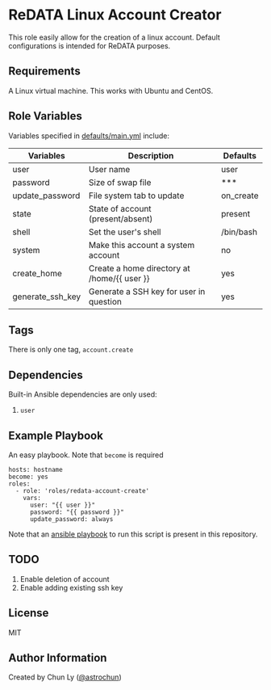 ReDATA Linux Account Creator
============================

This role easily allow for the creation of a linux account.
Default configurations is intended for ReDATA purposes.


Requirements
------------

A Linux virtual machine. This works with Ubuntu and CentOS.


Role Variables
--------------

<!-- A description of the settable variables for this role should go here, including any variables that are in defaults/main.yml, vars/main.yml, and any variables that can/should be set via parameters to the role. Any variables that are read from other roles and/or the global scope (ie. hostvars, group vars, etc.) should be mentioned here as well. -->

Variables specified in [defaults/main.yml](defaults/main.yml) include:

| Variables        | Description                                 | Defaults   |
| ---------------- | ------------------------------------------- | ---------- |
| user             | User name                                   | user       |
| password         | Size of swap file                           | ***        |
| update_password  | File system tab to update                   | on_create  |
| state            | State of account (present/absent)           | present    |
| shell            | Set the user's shell                        | /bin/bash  |
| system           | Make this account a system account          | no         | 
| create_home      | Create a home directory at /home/{{ user }} | yes        | 
| generate_ssh_key | Generate a SSH key for user in question     | yes        |


Tags
----

There is only one tag, `account.create`


Dependencies
------------

<!-- A list of other roles hosted on Galaxy should go here, plus any details in regards to parameters that may need to be set for other roles, or variables that are used from other roles. -->

Built-in Ansible dependencies are only used:
 1. `user`


Example Playbook
----------------

An easy playbook. Note that `become` is required

    hosts: hostname
    become: yes
    roles:
      - role: 'roles/redata-account-create'
        vars:
          user: "{{ user }}"
          password: "{{ password }}"
          update_password: always


Note that an [ansible playbook](../../account_create.yml) to run this script is present in this repository.


TODO
----

1. Enable deletion of account
2. Enable adding existing ssh key


License
-------

MIT


Author Information
------------------

Created by Chun Ly ([@astrochun](https://github.com/astrochun))
<!-- An optional section for the role authors to include contact information, or a website (HTML is not allowed).-->